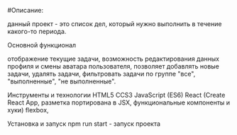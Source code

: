 #Описание:

данный проект - это список дел, который нужно выполнить в течение какого-то периода. 

Основной функционал

отображение текущие задачи,
возможность редактирования данных профиля и смены аватара пользователя,
позволяет добавлять новые задачи,
удалять задачи,
фильтровать задачи по группе "все", "выполненные", "не выполненные".

Инструменты и технологии
HTML5
CCS3
JavaScript (ES6)
React (Create React App, разметка портирована в JSX, функциональные компоненты и хуки)
flexbox,

Установка и запуск
npm run start - запуск проекта
